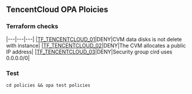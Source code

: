 ## TencentCloud OPA Ploicies

### Terraform checks
|---|---|---|
|[TF_TENCENTCLOUD_01](https://github.com/tencentcloudstack/opa-policies/wiki/TF_TENCENTCLOUD_01)|DENY|CVM data disks is not delete with instance|
|[TF_TENCENTCLOUD_02](https://github.com/tencentcloudstack/opa-policies/wiki/TF_TENCENTCLOUD_02)|DENY|The CVM allocates a public IP address|
|[TF_TENCENTCLOUD_03](https://github.com/tencentcloudstack/opa-policies/wiki/TF_TENCENTCLOUD_03)|DENY|Security group cird uses 0.0.0.0/0|


### Test
`cd policies && opa test policies`
